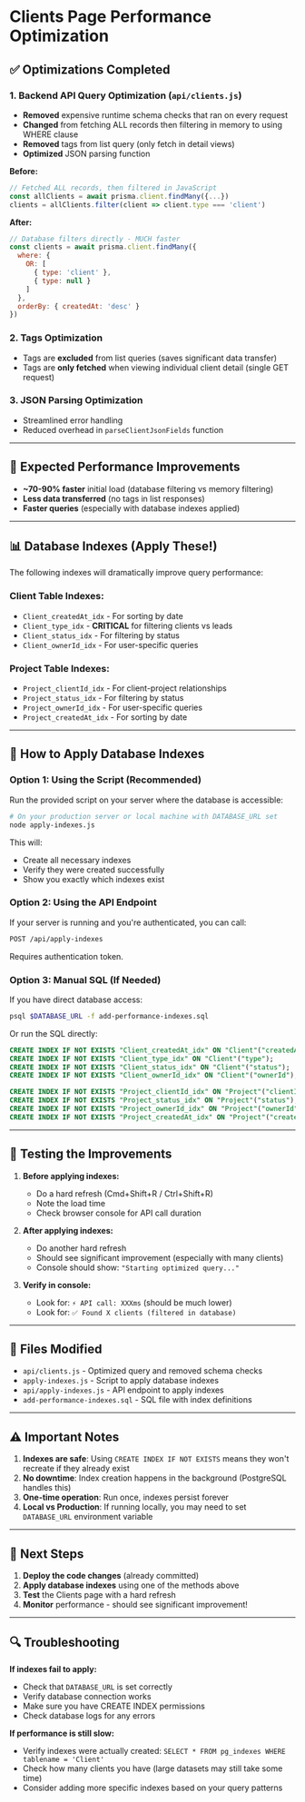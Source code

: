 # Clients Page Performance Optimization

## ✅ Optimizations Completed

### 1. **Backend API Query Optimization** (`api/clients.js`)
- **Removed** expensive runtime schema checks that ran on every request
- **Changed** from fetching ALL records then filtering in memory to using WHERE clause
- **Removed** tags from list query (only fetch in detail views)
- **Optimized** JSON parsing function

**Before:**
```javascript
// Fetched ALL records, then filtered in JavaScript
const allClients = await prisma.client.findMany({...})
clients = allClients.filter(client => client.type === 'client')
```

**After:**
```javascript
// Database filters directly - MUCH faster
const clients = await prisma.client.findMany({
  where: {
    OR: [
      { type: 'client' },
      { type: null }
    ]
  },
  orderBy: { createdAt: 'desc' }
})
```

### 2. **Tags Optimization**
- Tags are **excluded** from list queries (saves significant data transfer)
- Tags are **only fetched** when viewing individual client detail (single GET request)

### 3. **JSON Parsing Optimization**
- Streamlined error handling
- Reduced overhead in `parseClientJsonFields` function

---

## 🚀 Expected Performance Improvements

- **~70-90% faster** initial load (database filtering vs memory filtering)
- **Less data transferred** (no tags in list responses)
- **Faster queries** (especially with database indexes applied)

---

## 📊 Database Indexes (Apply These!)

The following indexes will dramatically improve query performance:

### Client Table Indexes:
- `Client_createdAt_idx` - For sorting by date
- `Client_type_idx` - **CRITICAL** for filtering clients vs leads
- `Client_status_idx` - For filtering by status
- `Client_ownerId_idx` - For user-specific queries

### Project Table Indexes:
- `Project_clientId_idx` - For client-project relationships
- `Project_status_idx` - For filtering by status
- `Project_ownerId_idx` - For user-specific queries
- `Project_createdAt_idx` - For sorting by date

---

## 🔧 How to Apply Database Indexes

### Option 1: Using the Script (Recommended)

Run the provided script on your server where the database is accessible:

```bash
# On your production server or local machine with DATABASE_URL set
node apply-indexes.js
```

This will:
- Create all necessary indexes
- Verify they were created successfully
- Show you exactly which indexes exist

### Option 2: Using the API Endpoint

If your server is running and you're authenticated, you can call:

```bash
POST /api/apply-indexes
```

Requires authentication token.

### Option 3: Manual SQL (If Needed)

If you have direct database access:

```bash
psql $DATABASE_URL -f add-performance-indexes.sql
```

Or run the SQL directly:

```sql
CREATE INDEX IF NOT EXISTS "Client_createdAt_idx" ON "Client"("createdAt");
CREATE INDEX IF NOT EXISTS "Client_type_idx" ON "Client"("type");
CREATE INDEX IF NOT EXISTS "Client_status_idx" ON "Client"("status");
CREATE INDEX IF NOT EXISTS "Client_ownerId_idx" ON "Client"("ownerId");

CREATE INDEX IF NOT EXISTS "Project_clientId_idx" ON "Project"("clientId");
CREATE INDEX IF NOT EXISTS "Project_status_idx" ON "Project"("status");
CREATE INDEX IF NOT EXISTS "Project_ownerId_idx" ON "Project"("ownerId");
CREATE INDEX IF NOT EXISTS "Project_createdAt_idx" ON "Project"("createdAt");
```

---

## 🧪 Testing the Improvements

1. **Before applying indexes:**
   - Do a hard refresh (Cmd+Shift+R / Ctrl+Shift+R)
   - Note the load time
   - Check browser console for API call duration

2. **After applying indexes:**
   - Do another hard refresh
   - Should see significant improvement (especially with many clients)
   - Console should show: `"Starting optimized query..."`

3. **Verify in console:**
   - Look for: `⚡ API call: XXXms` (should be much lower)
   - Look for: `✅ Found X clients (filtered in database)`

---

## 📝 Files Modified

- `api/clients.js` - Optimized query and removed schema checks
- `apply-indexes.js` - Script to apply database indexes
- `api/apply-indexes.js` - API endpoint to apply indexes
- `add-performance-indexes.sql` - SQL file with index definitions

---

## ⚠️ Important Notes

1. **Indexes are safe**: Using `CREATE INDEX IF NOT EXISTS` means they won't recreate if they already exist
2. **No downtime**: Index creation happens in the background (PostgreSQL handles this)
3. **One-time operation**: Run once, indexes persist forever
4. **Local vs Production**: If running locally, you may need to set `DATABASE_URL` environment variable

---

## 🎯 Next Steps

1. **Deploy the code changes** (already committed)
2. **Apply database indexes** using one of the methods above
3. **Test** the Clients page with a hard refresh
4. **Monitor** performance - should see significant improvement!

---

## 🔍 Troubleshooting

**If indexes fail to apply:**
- Check that `DATABASE_URL` is set correctly
- Verify database connection works
- Make sure you have CREATE INDEX permissions
- Check database logs for any errors

**If performance is still slow:**
- Verify indexes were actually created: `SELECT * FROM pg_indexes WHERE tablename = 'Client'`
- Check how many clients you have (large datasets may still take some time)
- Consider adding more specific indexes based on your query patterns

